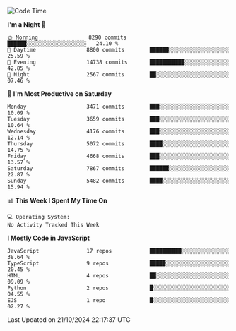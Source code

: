 <!--START_SECTION:waka-->
![Code Time](http://img.shields.io/badge/Code%20Time-3%2C337%20hrs%2038%20mins-blue)

**I'm a Night 🦉** 

```text
🌞 Morning                8290 commits        ██████░░░░░░░░░░░░░░░░░░░   24.10 % 
🌆 Daytime                8800 commits        ██████░░░░░░░░░░░░░░░░░░░   25.59 % 
🌃 Evening                14738 commits       ███████████░░░░░░░░░░░░░░   42.85 % 
🌙 Night                  2567 commits        ██░░░░░░░░░░░░░░░░░░░░░░░   07.46 % 
```
📅 **I'm Most Productive on Saturday** 

```text
Monday                   3471 commits        ███░░░░░░░░░░░░░░░░░░░░░░   10.09 % 
Tuesday                  3659 commits        ███░░░░░░░░░░░░░░░░░░░░░░   10.64 % 
Wednesday                4176 commits        ███░░░░░░░░░░░░░░░░░░░░░░   12.14 % 
Thursday                 5072 commits        ████░░░░░░░░░░░░░░░░░░░░░   14.75 % 
Friday                   4668 commits        ███░░░░░░░░░░░░░░░░░░░░░░   13.57 % 
Saturday                 7867 commits        ██████░░░░░░░░░░░░░░░░░░░   22.87 % 
Sunday                   5482 commits        ████░░░░░░░░░░░░░░░░░░░░░   15.94 % 
```


📊 **This Week I Spent My Time On** 

```text
💻 Operating System: 
No Activity Tracked This Week
```

**I Mostly Code in JavaScript** 

```text
JavaScript               17 repos            ██████████░░░░░░░░░░░░░░░   38.64 % 
TypeScript               9 repos             █████░░░░░░░░░░░░░░░░░░░░   20.45 % 
HTML                     4 repos             ██░░░░░░░░░░░░░░░░░░░░░░░   09.09 % 
Python                   2 repos             █░░░░░░░░░░░░░░░░░░░░░░░░   04.55 % 
EJS                      1 repo              █░░░░░░░░░░░░░░░░░░░░░░░░   02.27 % 
```




 Last Updated on 21/10/2024 22:17:37 UTC
<!--END_SECTION:waka-->

<!--
**likaiqiang/likaiqiang** is a ✨ _special_ ✨ repository because its `README.md` (this file) appears on your GitHub profile.

Here are some ideas to get you started:

- 🔭 I’m currently working on ...
- 🌱 I’m currently learning ...
- 👯 I’m looking to collaborate on ...
- 🤔 I’m looking for help with ...
- 💬 Ask me about ...
- 📫 How to reach me: ...
- 😄 Pronouns: ...
- ⚡ Fun fact: ...
-->
